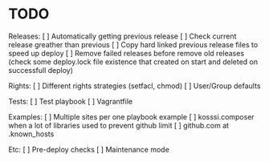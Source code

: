 # TODO

Releases:
[ ] Automatically getting previous release
[ ] Check current release greather than previous
[ ] Copy hard linked previous release files to speed up deploy
[ ] Remove failed releases before remove old releases (check some deploy.lock file existence that created on start and deleted on successfull deploy)

Rights:
[ ] Different rights strategies (setfacl, chmod)
[ ] User/Group defaults

Tests:
[ ] Test playbook
[ ] Vagrantfile

Examples:
[ ] Multiple sites per one playbook example
[ ] kosssi.composer when a lot of libraries used to prevent github limit
[ ] github.com at .known_hosts

Etc:
[ ] Pre-deploy checks
[ ] Maintenance mode
